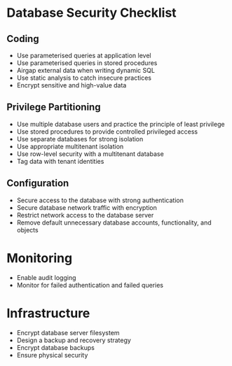 # Database Security Checklist

## Coding

- Use parameterised queries at application level
- Use parameterised queries in stored procedures
- Airgap external data when writing dynamic SQL
- Use static analysis to catch insecure practices
- Encrypt sensitive and high-value data

## Privilege Partitioning

- Use multiple database users and practice the principle of least privilege
- Use stored procedures to provide controlled privileged access
- Use separate databases for strong isolation
- Use appropriate multitenant isolation
- Use row-level security with a multitenant database
- Tag data with tenant identities

## Configuration

- Secure access to the database with strong authentication
- Secure database network traffic with encryption
- Restrict network access to the database server
- Remove default unnecessary database accounts, functionality, and objects

# Monitoring

- Enable audit logging
- Monitor for failed authentication and failed queries

# Infrastructure

- Encrypt database server filesystem
- Design a backup and recovery strategy
- Encrypt database backups
- Ensure physical security
